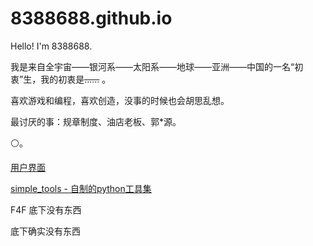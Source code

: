 # 8388688.github.io



Hello! I'm 8388688.

我是来自全宇宙——银河系——太阳系——地球——亚洲——中国的一名“初衷”生，我的初衷是~~......~~ 。

喜欢游戏和编程，喜欢创造，没事的时候也会胡思乱想。

最讨厌的事：规章制度、油店老板、郭\*源。

⚪。



[用户界面](https://github.com/8388688/)

[simple_tools - 自制的python工具集](https://github.com/8388688/simple_tools)







F4F 底下没有东西

底下确实没有东西
